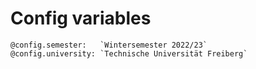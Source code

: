 <!--
author:   Sebastian Zug

email:    sebastian.zug@informatik.tu-freiberg.de

version:  0.0.1
icon: https://upload.wikimedia.org/wikipedia/commons/d/de/Logo_TU_Bergakademie_Freiberg.svg
comment:  This file provides commonly used meta information for all LiaScript courses in the folder

@config.semester: `Wintersemester 2022/23`
@config.university: `Technische Universität Freiberg`

-->

# Config variables

```
@config.semester:   `Wintersemester 2022/23`
@config.university: `Technische Universität Freiberg`
```
